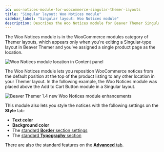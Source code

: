 ```yaml
---
id: woo-notices-module-for-woocommerce-singular-themer-layouts
title: "Singular layout: Woo Notices module"
sidebar_label: "Singular layout: Woo Notices module"
description: Describes the Woo Notices module for Beaver Themer Singular layouts that have the WooCommerce plugin installed.
---
```


The Woo Notices module is in the WooCommerce modules category of Themer layouts, which appears only when you're editing a Singular-type layout in Beaver Themer and you've assigned a single product page as the location.

![Woo Notices module location in Content panel](/img/themer--third-party--woocommerce--singular-woocommerce-notices-module--1.png)

The Woo Notices module lets you reposition WooCommerce notices from the default position at the top of the product listing to any other location in your Themer layout. In the following example, the Woo Notices module was placed above the Add to Cart Button module in a Singular layout.

![Beaver Themer 1.4 new Woo Notices module enhancements](/img/themer--third-party--woocommerce--singular-woocommerce-notices-module--2.png)

This module also lets you style the notices with the following settings on the **Style** tab:

* **Text color**
* **Background color**
* The [standard **Border** section settings](/beaver-builder/styles/effects/borders.md)
* The [standard **Typography** section](/beaver-builder/styles/typography/typography.md)

There are also  the standard features on the [**Advanced** tab](/beaver-builder/layouts/advanced-tab/index.md).


